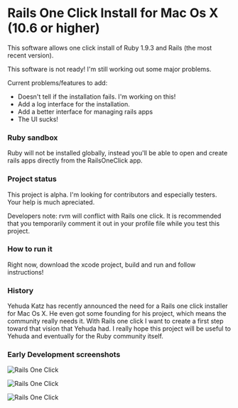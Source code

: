 # Rails One Click Install for Mac Os X (10.6 or higher)

This software allows one click install of Ruby 1.9.3 and Rails (the most
recent version).

This software is not ready! I'm still working out some major problems.

Current problems/features to add:

* Doesn't tell if the installation fails. I'm working on this!
* Add a log interface for the installation.
* Add a better interface for managing rails apps
* The UI sucks!

### Ruby sandbox

Ruby will not be installed globally, instead you'll be able to open and
create rails apps directly from the RailsOneClick app.

### Project status

This project is alpha. I'm looking for contributors and especially
testers. Your help is much apreciated.

Developers note: rvm will conflict with Rails one click. It is
recommended that you temporarily comment it out in your profile file
while you test this project.

### How to run it

Right now, download the xcode project, build and run and follow
instructions!

### History

Yehuda Katz has recently announced the need for a Rails one click installer
for Mac Os X. He even got some founding for his project, which means the
community really needs it. With Rails one
click I want to create a first step toward that vision that Yehuda had.
I really hope this project will be useful to Yehuda and eventually for
the Ruby community itself.


### Early Development screenshots

![Rails One Click](https://raw.github.com/oscardelben/RailsOneClick/master/screenshot/install.png)

![Rails One Click](https://raw.github.com/oscardelben/RailsOneClick/master/screenshot/installed.png)

![Rails One Click](https://raw.github.com/oscardelben/RailsOneClick/master/screenshot/console.png)

